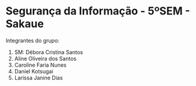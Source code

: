 # Segurança da Informação - 5ºSEM - Sakaue
Integrantes do grupo:
1. SM: Débora Cristina Santos
2. Aline Oliveira dos Santos
3. Caroline Faria Nunes
4. Daniel Kotsugai
5. Larissa Janine Dias
